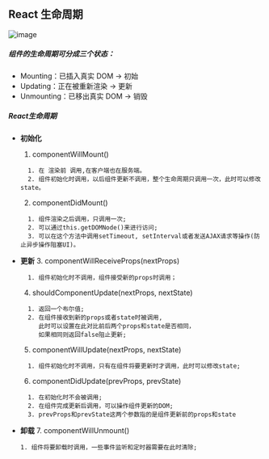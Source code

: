 ## React 生命周期
 ![image](./../assets/images/reacht-life.png)
##### 组件的生命周期可分成三个状态：
+ Mounting：已插入真实 DOM -> 初始
+ Updating：正在被重新渲染 -> 更新
+ Unmounting：已移出真实 DOM -> 销毁

##### React生命周期
+ **初始化**
  1. componentWillMount()
  ```
    1. 在 渲染前 调用,在客户端也在服务端。
    2. 组件初始化时调用，以后组件更新不调用，整个生命周期只调用一次，此时可以修改state。
  ```
  2. componentDidMount()
  ```
    1. 组件渲染之后调用，只调用一次;
    2. 可以通过this.getDOMNode()来进行访问;
    3. 可以在这个方法中调用setTimeout, setInterval或者发送AJAX请求等操作(防止异步操作阻塞UI)。
  ```

+ **更新**
  3. componentWillReceiveProps(nextProps)
  ```
    1. 组件初始化时不调用，组件接受新的props时调用；
  ```
  4. shouldComponentUpdate(nextProps, nextState)
  ```
    1. 返回一个布尔值;
    2. 在组件接收到新的props或者state时被调用,
       此时可以设置在此对比前后两个props和state是否相同，
       如果相同则返回false阻止更新;
  ```
  5. componentWillUpdate(nextProps, nextState)
  ```
    1. 组件初始化时不调用，只有在组件将要更新时才调用，此时可以修改state;
  ```
  6. componentDidUpdate(prevProps, prevState)
  ```
    1. 在初始化时不会被调用;
    2. 在组件完成更新后调用，可以操作组件更新的DOM;
    3. prevProps和prevState这两个参数指的是组件更新前的props和state
  ```

+ **卸载**
  7. componentWillUnmount()
  ```
  1. 组件将要卸载时调用，一些事件监听和定时器需要在此时清除;
  ```

